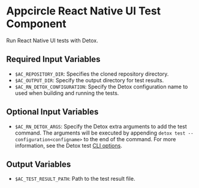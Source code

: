 # Appcircle React Native UI Test Component

Run React Native UI tests with Detox.

## Required Input Variables

- `$AC_REPOSITORY_DIR`: Specifies the cloned repository directory.
- `$AC_OUTPUT_DIR`: Specify the output directory for test results.
- `$AC_RN_DETOX_CONFIGURATION`: Specify the Detox configuration name to used when building and running the tests.

## Optional Input Variables

- `$AC_RN_DETOX_ARGS`: Specify the Detox extra arguments to add the test command. The arguments will be executed by appending `detox test --configuration<configname>` to the end of the command. For more information, see the Detox test [CLI options](https://wix.github.io/Detox/docs/19.x/api/detox-cli/#test).

## Output Variables

- `$AC_TEST_RESULT_PATH`: Path to the test result file.